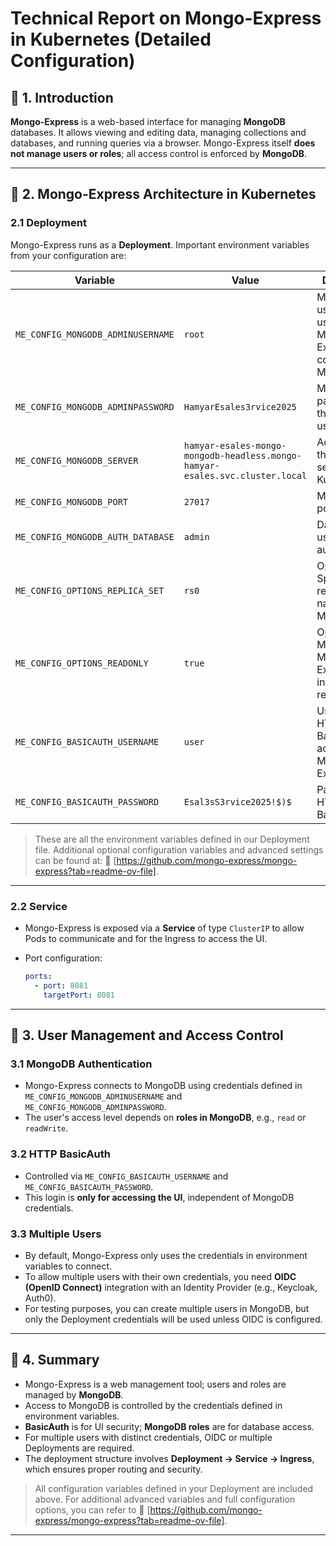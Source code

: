 # Technical Report on Mongo-Express in Kubernetes (Detailed Configuration)

## 🎯 1. Introduction

**Mongo-Express** is a web-based interface for managing **MongoDB** databases. It allows viewing and editing data, managing collections and databases, and running queries via a browser. 
Mongo-Express itself **does not manage users or roles**; all access control is enforced by **MongoDB**.

---

## 🎯 2. Mongo-Express Architecture in Kubernetes

### 2.1 Deployment

Mongo-Express runs as a **Deployment**. Important environment variables from your configuration are:

| Variable                          | Value                                                                        | Description                                                  |
| --------------------------------- | ---------------------------------------------------------------------------- | ------------------------------------------------------------ |
| `ME_CONFIG_MONGODB_ADMINUSERNAME` | `root`                                                                       | MongoDB username used by Mongo-Express to connect to MongoDB |
| `ME_CONFIG_MONGODB_ADMINPASSWORD` | `HamyarEsales3rvice2025`                                                     | MongoDB password for the admin user                          |
| `ME_CONFIG_MONGODB_SERVER`        | `hamyar-esales-mongo-mongodb-headless.mongo-hamyar-esales.svc.cluster.local` | Address of the MongoDB server in Kubernetes                  |
| `ME_CONFIG_MONGODB_PORT`          | `27017`                                                                      | MongoDB port                                                 |
| `ME_CONFIG_MONGODB_AUTH_DATABASE` | `admin`                                                                      | Database used for authentication                             |
| `ME_CONFIG_OPTIONS_REPLICA_SET`   | `rs0`                                                                        | Optional: Specifies the replica set name for MongoDB         |
| `ME_CONFIG_OPTIONS_READONLY`      | `true`                                                                       | Optional: Makes the Mongo-Express interface read-only        |
| `ME_CONFIG_BASICAUTH_USERNAME`    | `user`                                                                       | Username for HTTP BasicAuth to access the Mongo-Express UI   |
| `ME_CONFIG_BASICAUTH_PASSWORD`    | `Esal3sS3rvice2025!$)$`                                                      | Password for HTTP BasicAuth                                  |

> These are all the environment variables defined in our Deployment file.
> Additional optional configuration variables and advanced settings can be found at: 🔗 \[https://github.com/mongo-express/mongo-express?tab=readme-ov-file].

---

### 2.2 Service

* Mongo-Express is exposed via a **Service** of type `ClusterIP` to allow Pods to communicate and for the Ingress to access the UI.
* Port configuration:

  ```yaml
  ports:
    - port: 8081
      targetPort: 8081
  ```

---

## 🎯 3. User Management and Access Control

### 3.1 MongoDB Authentication

* Mongo-Express connects to MongoDB using credentials defined in `ME_CONFIG_MONGODB_ADMINUSERNAME` and `ME_CONFIG_MONGODB_ADMINPASSWORD`.
* The user's access level depends on **roles in MongoDB**, e.g., `read` or `readWrite`.

### 3.2 HTTP BasicAuth

* Controlled via `ME_CONFIG_BASICAUTH_USERNAME` and `ME_CONFIG_BASICAUTH_PASSWORD`.
* This login is **only for accessing the UI**, independent of MongoDB credentials.

### 3.3 Multiple Users

* By default, Mongo-Express only uses the credentials in environment variables to connect.
* To allow multiple users with their own credentials, you need **OIDC (OpenID Connect)** integration with an Identity Provider (e.g., Keycloak, Auth0).
* For testing purposes, you can create multiple users in MongoDB, but only the Deployment credentials will be used unless OIDC is configured.

---

## 🎯 4. Summary

* Mongo-Express is a web management tool; users and roles are managed by **MongoDB**.
* Access to MongoDB is controlled by the credentials defined in environment variables.
* **BasicAuth** is for UI security; **MongoDB roles** are for database access.
* For multiple users with distinct credentials, OIDC or multiple Deployments are required.
* The deployment structure involves **Deployment → Service → Ingress**, which ensures proper routing and security.

> All configuration variables defined in your Deployment are included above.
> For additional advanced variables and full configuration options, you can refer to 🔗 \[https://github.com/mongo-express/mongo-express?tab=readme-ov-file].

---
